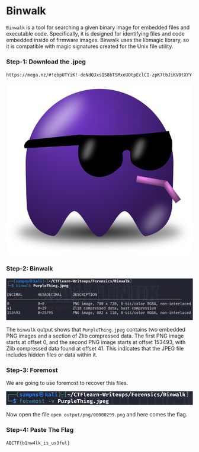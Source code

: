 # Binwalk 

`Binwalk` is a tool for searching a given binary image for embedded files and executable code. Specifically, it is designed for identifying files and code embedded inside of firmware images. Binwalk uses the libmagic library, so it is compatible with magic signatures created for the Unix file utility.


### Step-1: Download the .jpeg

`https://mega.nz/#!qbpUTYiK!-deNdQJxsQS8bTSMxeUOtpEclCI-zpK7tbJiKV0tXYY`

![jpeg](PurpleThing.jpeg)

### Step-2: Binwalk

![Binwalk](binwalk.png)

The `binwalk` output shows that `PurpleThing.jpeg` contains two embedded PNG images and a section of Zlib compressed data. The first PNG image starts at offset 0, and the second PNG image starts at offset 153493, with Zlib compressed data found at offset 41. This indicates that the JPEG file includes hidden files or data within it.

### Step-3: Foremost

We are going to use foremost to recover this files.

![Foremost](foremost.png)

Now open the file `open output/png/00000299.png` and here comes the flag.

### Step-4: Paste The Flag

```
ABCTF{b1nw4lk_is_us3ful}
```


